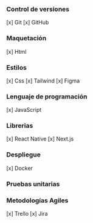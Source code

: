 ### Control de versiones
[x] Git 
[x] GitHub
### Maquetación
[x] Html
### Estilos
[x] Css
[x] Tailwind
[x] Figma
### Lenguaje de programación
[x] JavaScript
### Librerias
[x] React Native
[x] Next.js
### Despliegue
[x] Docker 
### Pruebas unitarias

### Metodologías Agiles
[x] Trello
[x] Jira